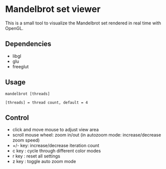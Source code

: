 # Mandelbrot set viewer
This is a small tool to visualize the Mandelbrot set rendered in real time with
OpenGL.

## Dependencies
* libgl
* glu
* freeglut

## Usage

    mandelbrot [threads]
    
    [threads] = thread count, default = 4

## Control
* click and move mouse to adjust view area
* scroll mouse wheel: zoom in/out (in autozoom mode: increase/decrease zoom speed)
* +/- key: increase/decrease iteration count
* c key : cycle through different color modes
* r key : reset all settings
* z key : toggle auto zoom mode
